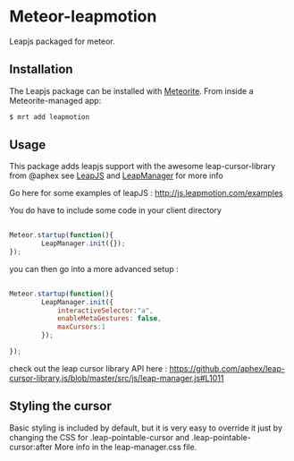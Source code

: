 
# Meteor-leapmotion

Leapjs packaged for meteor.

## Installation

The Leapjs package can be installed with [Meteorite](https://github.com/oortcloud/meteorite/). From inside a Meteorite-managed app:

``` sh
$ mrt add leapmotion
```

## Usage

This package adds leapjs support with the awesome leap-cursor-library from @aphex see [LeapJS](https://github.com/leapmotion/leapjs) and [LeapManager](https://github.com/aphex/leap-cursor-library.js) for more info 

Go here for some examples of leapJS : http://js.leapmotion.com/examples 


You do have to include some code in your client directory

```javascript
 
Meteor.startup(function(){
        LeapManager.init({});
});

```

you can then go into a more advanced setup :


```javascript
 
Meteor.startup(function(){
        LeapManager.init({
            interactiveSelector:"a",
            enableMetaGestures: false,
            maxCursors:1
        });

});

```

 check out the leap cursor library API here : https://github.com/aphex/leap-cursor-library.js/blob/master/src/js/leap-manager.js#L1011


 ## Styling the cursor

 Basic styling is included by default, but it is very easy to override it just by changing the CSS for .leap-pointable-cursor and .leap-pointable-cursor:after 
 More info in the leap-manager.css file.



